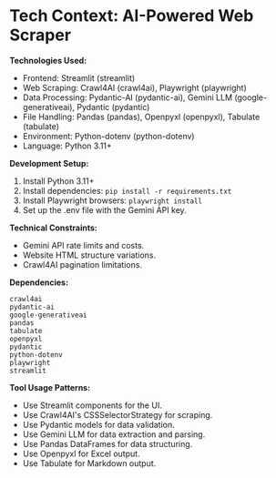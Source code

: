 # Tech Context: AI-Powered Web Scraper

**Technologies Used:**

*   Frontend: Streamlit (streamlit)
*   Web Scraping: Crawl4AI (crawl4ai), Playwright (playwright)
*   Data Processing: Pydantic-AI (pydantic-ai), Gemini LLM (google-generativeai), Pydantic (pydantic)
*   File Handling: Pandas (pandas), Openpyxl (openpyxl), Tabulate (tabulate)
*   Environment: Python-dotenv (python-dotenv)
*   Language: Python 3.11+

**Development Setup:**

1.  Install Python 3.11+
2.  Install dependencies: `pip install -r requirements.txt`
3.  Install Playwright browsers: `playwright install`
4.  Set up the .env file with the Gemini API key.

**Technical Constraints:**

*   Gemini API rate limits and costs.
*   Website HTML structure variations.
*   Crawl4AI pagination limitations.

**Dependencies:**

```
crawl4ai
pydantic-ai
google-generativeai
pandas
tabulate
openpyxl
pydantic
python-dotenv
playwright
streamlit
```

**Tool Usage Patterns:**

*   Use Streamlit components for the UI.
*   Use Crawl4AI's CSSSelectorStrategy for scraping.
*   Use Pydantic models for data validation.
*   Use Gemini LLM for data extraction and parsing.
*   Use Pandas DataFrames for data structuring.
*   Use Openpyxl for Excel output.
*   Use Tabulate for Markdown output.
